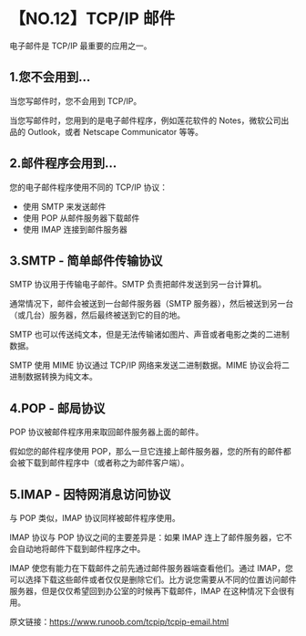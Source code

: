# 【NO.12】TCP/IP 邮件

电子邮件是 TCP/IP 最重要的应用之一。

## 1.您不会用到...

当您写邮件时，您不会用到 TCP/IP。

当您写邮件时，您用到的是电子邮件程序，例如莲花软件的 Notes，微软公司出品的 Outlook，或者 Netscape Communicator 等等。

## 2.邮件程序会用到...

您的电子邮件程序使用不同的 TCP/IP 协议：

- 使用 SMTP 来发送邮件
- 使用 POP 从邮件服务器下载邮件
- 使用 IMAP 连接到邮件服务器

## 3.SMTP - 简单邮件传输协议

SMTP 协议用于传输电子邮件。SMTP 负责把邮件发送到另一台计算机。

通常情况下，邮件会被送到一台邮件服务器（SMTP 服务器），然后被送到另一台（或几台）服务器，然后最终被送到它的目的地。

SMTP 也可以传送纯文本，但是无法传输诸如图片、声音或者电影之类的二进制数据。

SMTP 使用 MIME 协议通过 TCP/IP 网络来发送二进制数据。MIME 协议会将二进制数据转换为纯文本。

## 4.POP - 邮局协议

POP 协议被邮件程序用来取回邮件服务器上面的邮件。

假如您的邮件程序使用 POP，那么一旦它连接上邮件服务器，您的所有的邮件都会被下载到邮件程序中（或者称之为邮件客户端）。

## 5.IMAP - 因特网消息访问协议

与 POP 类似，IMAP 协议同样被邮件程序使用。

IMAP 协议与 POP 协议之间的主要差异是：如果 IMAP 连上了邮件服务器，它不会自动地将邮件下载到邮件程序之中。

IMAP 使您有能力在下载邮件之前先通过邮件服务器端查看他们。通过 IMAP，您可以选择下载这些邮件或者仅仅是删除它们。比方说您需要从不同的位置访问邮件服务器，但是仅仅希望回到办公室的时候再下载邮件，IMAP 在这种情况下会很有用。

原文链接：https://www.runoob.com/tcpip/tcpip-email.html